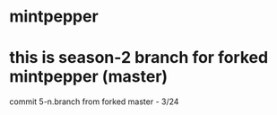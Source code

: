 # mintpepper

# this is season-2 branch for forked mintpepper (master)
commit 5-n.branch from forked master - 3/24
